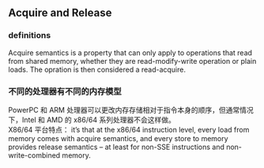 ## Acquire and Release

### definitions
Acquire semantics is a property that can only apply to operations that read from shared memory, whether they are read-modify-write operation or plain loads.
The opration is then considered a read-acquire. 



### 不同的处理器有不同的内存模型
PowerPC 和 ARM 处理器可以更改内存存储相对于指令本身的顺序，但通常情况下，Intel 和 AMD 的 x86/64 系列处理器不会这样做。  
X86/64 平台特点：
 it’s that at the x86/64 instruction level, every load from memory comes with acquire semantics, and every store to memory provides release semantics – 
 at least for non-SSE instructions and non-write-combined memory. 

 
